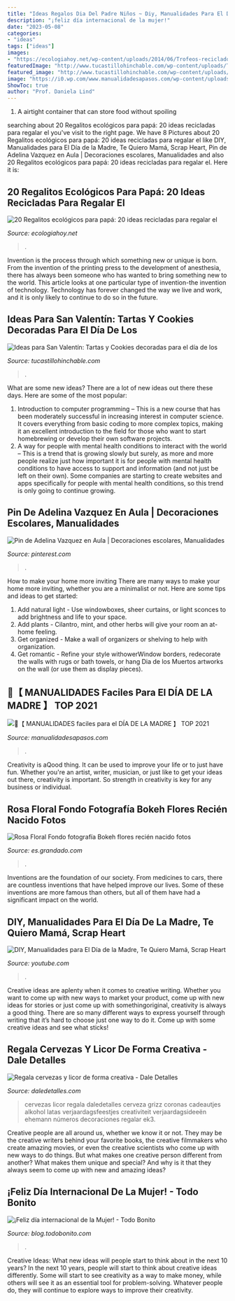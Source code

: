 ```yaml
---
title: "Ideas Regalos Dia Del Padre Niños ~ Diy, Manualidades Para El Día De La Madre, Te Quiero Mamá, Scrap Heart"
description: "¡feliz día internacional de la mujer!"
date: "2023-05-08"
categories:
- "ideas"
tags: ["ideas"]
images:
- "https://ecologiahoy.net/wp-content/uploads/2014/06/Trofeos-reciclados-para-el-Da-del-Padre1.jpg"
featuredImage: "http://www.tucastillohinchable.com/wp-content/uploads/Tarta-San-Valentin_ESTIMA20130212_0012_1.jpg"
featured_image: "http://www.tucastillohinchable.com/wp-content/uploads/Tarta-San-Valentin_ESTIMA20130212_0012_1.jpg"
image: "https://i0.wp.com/www.manualidadesapasos.com/wp-content/uploads/2019/04/Tarjeta-original-para-el-dia-de-la-madre.jpg?w=605&amp;h=504&amp;ssl=1"
ShowToc: true
author: "Prof. Daniela Lind"
---
```



1. A airtight container that can store food without spoiling 

	

		
searching about 20 Regalitos ecológicos para papá: 20 ideas recicladas para regalar el you've visit to the right page. We have 8 Pictures about 20 Regalitos ecológicos para papá: 20 ideas recicladas para regalar el like DIY, Manualidades para El Día de la Madre, Te Quiero Mamá, Scrap Heart, Pin de Adelina Vazquez en Aula | Decoraciones escolares, Manualidades and also 20 Regalitos ecológicos para papá: 20 ideas recicladas para regalar el. Here it is:
		
    
## 20 Regalitos Ecológicos Para Papá: 20 Ideas Recicladas Para Regalar El

<img loading=lazy src="https://ecologiahoy.net/wp-content/uploads/2014/06/Trofeos-reciclados-para-el-Da-del-Padre1.jpg" onerror="this.onerror=null;this.src='https://tse2.mm.bing.net/th?id=OIP.WJHTiIbZ7-Gbbxy2mAu13wAAAA&amp;pid=15.1';" alt="20 Regalitos ecológicos para papá: 20 ideas recicladas para regalar el">

_Source: ecologiahoy.net_

>. 

	

Invention is the process through which something new or unique is born. From the invention of the printing press to the development of anesthesia, there has always been someone who has wanted to bring something new to the world. This article looks at one particular type of invention-the invention of technology. Technology has forever changed the way we live and work, and it is only likely to continue to do so in the future.

    
## Ideas Para San Valentín: Tartas Y Cookies Decoradas Para El Día De Los

<img loading=lazy src="http://www.tucastillohinchable.com/wp-content/uploads/Tarta-San-Valentin_ESTIMA20130212_0012_1.jpg" onerror="this.onerror=null;this.src='https://tse2.mm.bing.net/th?id=OIP.Zfs9DXJdhuULIUPoRpas0wHaE9&amp;pid=15.1';" alt="Ideas para San Valentín: Tartas y Cookies decoradas para el día de los">

_Source: tucastillohinchable.com_

>. 

	

What are some new ideas?
There are a lot of new ideas out there these days. Here are some of the most popular: 
1) Introduction to computer programming – This is a new course that has been moderately successful in increasing interest in computer science. It covers everything from basic coding to more complex topics, making it an excellent introduction to the field for those who want to start homebrewing or develop their own software projects. 
2) A way for people with mental health conditions to interact with the world – This is a trend that is growing slowly but surely, as more and more people realize just how important it is for people with mental health conditions to have access to support and information (and not just be left on their own). Some companies are starting to create websites and apps specifically for people with mental health conditions, so this trend is only going to continue growing.

    
## Pin De Adelina Vazquez En Aula | Decoraciones Escolares, Manualidades

<img loading=lazy src="https://i.pinimg.com/736x/2e/fc/1e/2efc1eba54596c802aac669acca0c066.jpg" onerror="this.onerror=null;this.src='https://tse2.mm.bing.net/th?id=OIP.nEpStSQnu9U_iP7AsEqXhgHaJ4&amp;pid=15.1';" alt="Pin de Adelina Vazquez en Aula | Decoraciones escolares, Manualidades">

_Source: pinterest.com_

>. 

	

How to make your home more inviting
There are many ways to make your home more inviting, whether you are a minimalist or not. Here are some tips and ideas to get started:
1. Add natural light - Use windowboxes, sheer curtains, or light sconces to add brightness and life to your space.
2. Add plants - Cilantro, mint, and other herbs will give your room an at-home feeling.
3. Get organized - Make a wall of organizers or shelving to help with organization.
4. Get romantic - Refine your style withowerWindow borders, redecorate the walls with rugs or bath towels, or hang Dia de los Muertos artworks on the wall (or use them as display pieces).

    
## 🥇【 MANUALIDADES Faciles Para El DÍA DE LA MADRE 】 TOP 2021

<img loading=lazy src="https://i0.wp.com/www.manualidadesapasos.com/wp-content/uploads/2019/04/Tarjeta-original-para-el-dia-de-la-madre.jpg?w=605&amp;h=504&amp;ssl=1" onerror="this.onerror=null;this.src='https://tse2.mm.bing.net/th?id=OIP.v_kGM6lxkwZnd9tL7gRnVgHaGL&amp;pid=15.1';" alt="🥇【 MANUALIDADES faciles para el DÍA DE LA MADRE 】 TOP 2021">

_Source: manualidadesapasos.com_

>. 

	

Creativity is aQood thing. It can be used to improve your life or to just have fun. Whether you're an artist, writer, musician, or just like to get your ideas out there, creativity is important. So strength in creativity is key for any business or individual.

    
## Rosa Floral Fondo Fotografía Bokeh Flores Recién Nacido Fotos

<img loading=lazy src="http://cdn.shopify.com/s/files/1/0112/1157/1258/products/Pink-Floral-Backdrop-Photography-Bokeh-Flowers-Newborn-Photoshoot-Props-Princess-Baby-Girls-Children-Photo-Studio-Backgrounds_803f78b7-4ae3-4d5b-86f7-05ba70232bf7_1200x1200.jpg?v=1571744680" onerror="this.onerror=null;this.src='https://tse3.mm.bing.net/th?id=OIP.wXgHu_terDnYTLwAEq8-CAHaHa&amp;pid=15.1';" alt="Rosa Floral Fondo fotografía Bokeh flores recién nacido fotos">

_Source: es.grandado.com_

>. 

	

Inventions are the foundation of our society. From medicines to cars, there are countless inventions that have helped improve our lives. Some of these inventions are more famous than others, but all of them have had a significant impact on the world.

    
## DIY, Manualidades Para El Día De La Madre, Te Quiero Mamá, Scrap Heart

<img loading=lazy src="http://i.ytimg.com/vi/-jwL0mS6M3c/maxresdefault.jpg" onerror="this.onerror=null;this.src='https://tse4.mm.bing.net/th?id=OIP.N-rXLId_A8f4Yl9Mvc63iAHaEK&amp;pid=15.1';" alt="DIY, Manualidades para El Día de la Madre, Te Quiero Mamá, Scrap Heart">

_Source: youtube.com_

>. 

	

Creative ideas are aplenty when it comes to creative writing. Whether you want to come up with new ways to market your product, come up with new ideas for stories or just come up with somethingoriginal, creativity is always a good thing. There are so many different ways to express yourself through writing that it’s hard to choose just one way to do it. Come up with some creative ideas and see what sticks!

    
## Regala Cervezas Y Licor De Forma Creativa - Dale Detalles

<img loading=lazy src="https://i2.wp.com/www.daledetalles.com/wp-content/uploads/2017/05/regala-cervezas-y-licor-de-forma-creativa4.jpg?resize=564%2C1061" onerror="this.onerror=null;this.src='https://tse4.mm.bing.net/th?id=OIP.zAzYPM8rtXHrrSV3E3uolAHaN7&amp;pid=15.1';" alt="Regala cervezas y licor de forma creativa - Dale Detalles">

_Source: daledetalles.com_

>cervezas licor regala daledetalles cerveza grizz coronas cadeautjes alkohol latas verjaardagsfeestjes creativiteit verjaardagsideeën ehemann números decoraciones regalar ek3. 

	

Creative people are all around us, whether we know it or not. They may be the creative writers behind your favorite books, the creative filmmakers who create amazing movies, or even the creative scientists who come up with new ways to do things. But what makes one creative person different from another? What makes them unique and special? And why is it that they always seem to come up with new and amazing ideas?

    
## ¡Feliz Día Internacional De La Mujer! - Todo Bonito

<img loading=lazy src="https://static4.todobonito.com/m/2014/03/dia-mujer-2014.png" onerror="this.onerror=null;this.src='https://tse3.mm.bing.net/th?id=OIP.dREub1H324YTZQoaGUY2xQHaEE&amp;pid=15.1';" alt="¡Feliz día internacional de la Mujer! - Todo Bonito">

_Source: blog.todobonito.com_

>. 

	

Creative Ideas: What new ideas will people start to think about in the next 10 years?
In the next 10 years, people will start to think about creative ideas differently. Some will start to see creativity as a way to make money, while others will see it as an essential tool for problem-solving. Whatever people do, they will continue to explore ways to improve their creativity.

